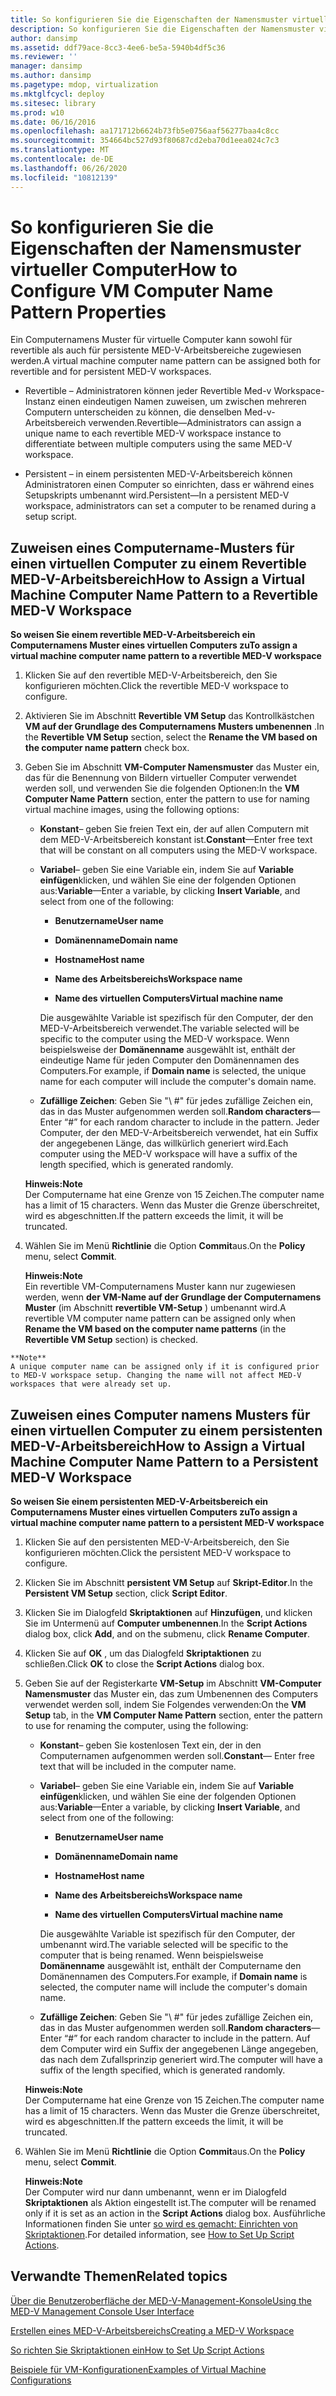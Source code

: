 ```yaml
---
title: So konfigurieren Sie die Eigenschaften der Namensmuster virtueller Computer
description: So konfigurieren Sie die Eigenschaften der Namensmuster virtueller Computer
author: dansimp
ms.assetid: ddf79ace-8cc3-4ee6-be5a-5940b4df5c36
ms.reviewer: ''
manager: dansimp
ms.author: dansimp
ms.pagetype: mdop, virtualization
ms.mktglfcycl: deploy
ms.sitesec: library
ms.prod: w10
ms.date: 06/16/2016
ms.openlocfilehash: aa171712b6624b73fb5e0756aaf56277baa4c8cc
ms.sourcegitcommit: 354664bc527d93f80687cd2eba70d1eea024c7c3
ms.translationtype: MT
ms.contentlocale: de-DE
ms.lasthandoff: 06/26/2020
ms.locfileid: "10812139"
---
```

# <span data-ttu-id="9d4a7-103">So konfigurieren Sie die Eigenschaften der Namensmuster virtueller Computer</span><span class="sxs-lookup"><span data-stu-id="9d4a7-103">How to Configure VM Computer Name Pattern Properties</span></span>


<span data-ttu-id="9d4a7-104">Ein Computernamens Muster für virtuelle Computer kann sowohl für revertible als auch für persistente MED-V-Arbeitsbereiche zugewiesen werden.</span><span class="sxs-lookup"><span data-stu-id="9d4a7-104">A virtual machine computer name pattern can be assigned both for revertible and for persistent MED-V workspaces.</span></span>

-   <span data-ttu-id="9d4a7-105">Revertible – Administratoren können jeder Revertible Med-v Workspace-Instanz einen eindeutigen Namen zuweisen, um zwischen mehreren Computern unterscheiden zu können, die denselben Med-v-Arbeitsbereich verwenden.</span><span class="sxs-lookup"><span data-stu-id="9d4a7-105">Revertible—Administrators can assign a unique name to each revertible MED-V workspace instance to differentiate between multiple computers using the same MED-V workspace.</span></span>

-   <span data-ttu-id="9d4a7-106">Persistent – in einem persistenten MED-V-Arbeitsbereich können Administratoren einen Computer so einrichten, dass er während eines Setupskripts umbenannt wird.</span><span class="sxs-lookup"><span data-stu-id="9d4a7-106">Persistent—In a persistent MED-V workspace, administrators can set a computer to be renamed during a setup script.</span></span>

## <span data-ttu-id="9d4a7-107">Zuweisen eines Computername-Musters für einen virtuellen Computer zu einem Revertible MED-V-Arbeitsbereich</span><span class="sxs-lookup"><span data-stu-id="9d4a7-107">How to Assign a Virtual Machine Computer Name Pattern to a Revertible MED-V Workspace</span></span>


**<span data-ttu-id="9d4a7-108">So weisen Sie einem revertible MED-V-Arbeitsbereich ein Computernamens Muster eines virtuellen Computers zu</span><span class="sxs-lookup"><span data-stu-id="9d4a7-108">To assign a virtual machine computer name pattern to a revertible MED-V workspace</span></span>**

1.  <span data-ttu-id="9d4a7-109">Klicken Sie auf den revertible MED-V-Arbeitsbereich, den Sie konfigurieren möchten.</span><span class="sxs-lookup"><span data-stu-id="9d4a7-109">Click the revertible MED-V workspace to configure.</span></span>

2.  <span data-ttu-id="9d4a7-110">Aktivieren Sie im Abschnitt **Revertible VM Setup** das Kontrollkästchen **VM auf der Grundlage des Computernamens Musters umbenennen** .</span><span class="sxs-lookup"><span data-stu-id="9d4a7-110">In the **Revertible VM Setup** section, select the **Rename the VM based on the computer name pattern** check box.</span></span>

3.  <span data-ttu-id="9d4a7-111">Geben Sie im Abschnitt **VM-Computer Namensmuster** das Muster ein, das für die Benennung von Bildern virtueller Computer verwendet werden soll, und verwenden Sie die folgenden Optionen:</span><span class="sxs-lookup"><span data-stu-id="9d4a7-111">In the **VM Computer Name Pattern** section, enter the pattern to use for naming virtual machine images, using the following options:</span></span>

    -   <span data-ttu-id="9d4a7-112">**Konstant**– geben Sie freien Text ein, der auf allen Computern mit dem MED-V-Arbeitsbereich konstant ist.</span><span class="sxs-lookup"><span data-stu-id="9d4a7-112">**Constant**—Enter free text that will be constant on all computers using the MED-V workspace.</span></span>

    -   <span data-ttu-id="9d4a7-113">**Variabel**– geben Sie eine Variable ein, indem Sie auf **Variable einfügen**klicken, und wählen Sie eine der folgenden Optionen aus:</span><span class="sxs-lookup"><span data-stu-id="9d4a7-113">**Variable**—Enter a variable, by clicking **Insert Variable**, and select from one of the following:</span></span>

        -   **<span data-ttu-id="9d4a7-114">Benutzername</span><span class="sxs-lookup"><span data-stu-id="9d4a7-114">User name</span></span>**

        -   **<span data-ttu-id="9d4a7-115">Domänenname</span><span class="sxs-lookup"><span data-stu-id="9d4a7-115">Domain name</span></span>**

        -   **<span data-ttu-id="9d4a7-116">Hostname</span><span class="sxs-lookup"><span data-stu-id="9d4a7-116">Host name</span></span>**

        -   **<span data-ttu-id="9d4a7-117">Name des Arbeitsbereichs</span><span class="sxs-lookup"><span data-stu-id="9d4a7-117">Workspace name</span></span>**

        -   **<span data-ttu-id="9d4a7-118">Name des virtuellen Computers</span><span class="sxs-lookup"><span data-stu-id="9d4a7-118">Virtual machine name</span></span>**

        <span data-ttu-id="9d4a7-119">Die ausgewählte Variable ist spezifisch für den Computer, der den MED-V-Arbeitsbereich verwendet.</span><span class="sxs-lookup"><span data-stu-id="9d4a7-119">The variable selected will be specific to the computer using the MED-V workspace.</span></span> <span data-ttu-id="9d4a7-120">Wenn beispielsweise der **Domänenname** ausgewählt ist, enthält der eindeutige Name für jeden Computer den Domänennamen des Computers.</span><span class="sxs-lookup"><span data-stu-id="9d4a7-120">For example, if **Domain name** is selected, the unique name for each computer will include the computer's domain name.</span></span>

    -   <span data-ttu-id="9d4a7-121">**Zufällige Zeichen**: Geben Sie "\ #" für jedes zufällige Zeichen ein, das in das Muster aufgenommen werden soll.</span><span class="sxs-lookup"><span data-stu-id="9d4a7-121">**Random characters**—Enter “\#” for each random character to include in the pattern.</span></span> <span data-ttu-id="9d4a7-122">Jeder Computer, der den MED-V-Arbeitsbereich verwendet, hat ein Suffix der angegebenen Länge, das willkürlich generiert wird.</span><span class="sxs-lookup"><span data-stu-id="9d4a7-122">Each computer using the MED-V workspace will have a suffix of the length specified, which is generated randomly.</span></span>

    **<span data-ttu-id="9d4a7-123">Hinweis:</span><span class="sxs-lookup"><span data-stu-id="9d4a7-123">Note</span></span>**  
    <span data-ttu-id="9d4a7-124">Der Computername hat eine Grenze von 15 Zeichen.</span><span class="sxs-lookup"><span data-stu-id="9d4a7-124">The computer name has a limit of 15 characters.</span></span> <span data-ttu-id="9d4a7-125">Wenn das Muster die Grenze überschreitet, wird es abgeschnitten.</span><span class="sxs-lookup"><span data-stu-id="9d4a7-125">If the pattern exceeds the limit, it will be truncated.</span></span>



4.  <span data-ttu-id="9d4a7-126">Wählen Sie im Menü **Richtlinie** die Option **Commit**aus.</span><span class="sxs-lookup"><span data-stu-id="9d4a7-126">On the **Policy** menu, select **Commit**.</span></span>

    **<span data-ttu-id="9d4a7-127">Hinweis:</span><span class="sxs-lookup"><span data-stu-id="9d4a7-127">Note</span></span>**  
    <span data-ttu-id="9d4a7-128">Ein revertible VM-Computernamens Muster kann nur zugewiesen werden, wenn **der VM-Name auf der Grundlage der Computernamens Muster** (im Abschnitt **revertible VM-Setup** ) umbenannt wird.</span><span class="sxs-lookup"><span data-stu-id="9d4a7-128">A revertible VM computer name pattern can be assigned only when **Rename the VM based on the computer name patterns** (in the **Revertible VM Setup** section) is checked.</span></span>



~~~
**Note**  
A unique computer name can be assigned only if it is configured prior to MED-V workspace setup. Changing the name will not affect MED-V workspaces that were already set up.
~~~



## <span data-ttu-id="9d4a7-129">Zuweisen eines Computer namens Musters für einen virtuellen Computer zu einem persistenten MED-V-Arbeitsbereich</span><span class="sxs-lookup"><span data-stu-id="9d4a7-129">How to Assign a Virtual Machine Computer Name Pattern to a Persistent MED-V Workspace</span></span>


**<span data-ttu-id="9d4a7-130">So weisen Sie einem persistenten MED-V-Arbeitsbereich ein Computernamens Muster eines virtuellen Computers zu</span><span class="sxs-lookup"><span data-stu-id="9d4a7-130">To assign a virtual machine computer name pattern to a persistent MED-V workspace</span></span>**

1.  <span data-ttu-id="9d4a7-131">Klicken Sie auf den persistenten MED-V-Arbeitsbereich, den Sie konfigurieren möchten.</span><span class="sxs-lookup"><span data-stu-id="9d4a7-131">Click the persistent MED-V workspace to configure.</span></span>

2.  <span data-ttu-id="9d4a7-132">Klicken Sie im Abschnitt **persistent VM Setup** auf **Skript-Editor**.</span><span class="sxs-lookup"><span data-stu-id="9d4a7-132">In the **Persistent VM Setup** section, click **Script Editor**.</span></span>

3.  <span data-ttu-id="9d4a7-133">Klicken Sie im Dialogfeld **Skriptaktionen** auf **Hinzufügen**, und klicken Sie im Untermenü auf **Computer umbenennen**.</span><span class="sxs-lookup"><span data-stu-id="9d4a7-133">In the **Script Actions** dialog box, click **Add**, and on the submenu, click **Rename Computer**.</span></span>

4.  <span data-ttu-id="9d4a7-134">Klicken Sie auf **OK** , um das Dialogfeld **Skriptaktionen** zu schließen.</span><span class="sxs-lookup"><span data-stu-id="9d4a7-134">Click **OK** to close the **Script Actions** dialog box.</span></span>

5.  <span data-ttu-id="9d4a7-135">Geben Sie auf der Registerkarte **VM-Setup** im Abschnitt **VM-Computer Namensmuster** das Muster ein, das zum Umbenennen des Computers verwendet werden soll, indem Sie Folgendes verwenden:</span><span class="sxs-lookup"><span data-stu-id="9d4a7-135">On the **VM Setup** tab, in the **VM Computer Name Pattern** section, enter the pattern to use for renaming the computer, using the following:</span></span>

    -   <span data-ttu-id="9d4a7-136">**Konstant**– geben Sie kostenlosen Text ein, der in den Computernamen aufgenommen werden soll.</span><span class="sxs-lookup"><span data-stu-id="9d4a7-136">**Constant**— Enter free text that will be included in the computer name.</span></span>

    -   <span data-ttu-id="9d4a7-137">**Variabel**– geben Sie eine Variable ein, indem Sie auf **Variable einfügen**klicken, und wählen Sie eine der folgenden Optionen aus:</span><span class="sxs-lookup"><span data-stu-id="9d4a7-137">**Variable**—Enter a variable, by clicking **Insert Variable**, and select from one of the following:</span></span>

        -   **<span data-ttu-id="9d4a7-138">Benutzername</span><span class="sxs-lookup"><span data-stu-id="9d4a7-138">User name</span></span>**

        -   **<span data-ttu-id="9d4a7-139">Domänenname</span><span class="sxs-lookup"><span data-stu-id="9d4a7-139">Domain name</span></span>**

        -   **<span data-ttu-id="9d4a7-140">Hostname</span><span class="sxs-lookup"><span data-stu-id="9d4a7-140">Host name</span></span>**

        -   **<span data-ttu-id="9d4a7-141">Name des Arbeitsbereichs</span><span class="sxs-lookup"><span data-stu-id="9d4a7-141">Workspace name</span></span>**

        -   **<span data-ttu-id="9d4a7-142">Name des virtuellen Computers</span><span class="sxs-lookup"><span data-stu-id="9d4a7-142">Virtual machine name</span></span>**

        <span data-ttu-id="9d4a7-143">Die ausgewählte Variable ist spezifisch für den Computer, der umbenannt wird.</span><span class="sxs-lookup"><span data-stu-id="9d4a7-143">The variable selected will be specific to the computer that is being renamed.</span></span> <span data-ttu-id="9d4a7-144">Wenn beispielsweise **Domänenname** ausgewählt ist, enthält der Computername den Domänennamen des Computers.</span><span class="sxs-lookup"><span data-stu-id="9d4a7-144">For example, if **Domain name** is selected, the computer name will include the computer's domain name.</span></span>

    -   <span data-ttu-id="9d4a7-145">**Zufällige Zeichen**: Geben Sie "\ #" für jedes zufällige Zeichen ein, das in das Muster aufgenommen werden soll.</span><span class="sxs-lookup"><span data-stu-id="9d4a7-145">**Random characters**— Enter “\#” for each random character to include in the pattern.</span></span> <span data-ttu-id="9d4a7-146">Auf dem Computer wird ein Suffix der angegebenen Länge angegeben, das nach dem Zufallsprinzip generiert wird.</span><span class="sxs-lookup"><span data-stu-id="9d4a7-146">The computer will have a suffix of the length specified, which is generated randomly.</span></span>

    **<span data-ttu-id="9d4a7-147">Hinweis:</span><span class="sxs-lookup"><span data-stu-id="9d4a7-147">Note</span></span>**  
    <span data-ttu-id="9d4a7-148">Der Computername hat eine Grenze von 15 Zeichen.</span><span class="sxs-lookup"><span data-stu-id="9d4a7-148">The computer name has a limit of 15 characters.</span></span> <span data-ttu-id="9d4a7-149">Wenn das Muster die Grenze überschreitet, wird es abgeschnitten.</span><span class="sxs-lookup"><span data-stu-id="9d4a7-149">If the pattern exceeds the limit, it will be truncated.</span></span>



6.  <span data-ttu-id="9d4a7-150">Wählen Sie im Menü **Richtlinie** die Option **Commit**aus.</span><span class="sxs-lookup"><span data-stu-id="9d4a7-150">On the **Policy** menu, select **Commit**.</span></span>

    **<span data-ttu-id="9d4a7-151">Hinweis:</span><span class="sxs-lookup"><span data-stu-id="9d4a7-151">Note</span></span>**  
    <span data-ttu-id="9d4a7-152">Der Computer wird nur dann umbenannt, wenn er im Dialogfeld **Skriptaktionen** als Aktion eingestellt ist.</span><span class="sxs-lookup"><span data-stu-id="9d4a7-152">The computer will be renamed only if it is set as an action in the **Script Actions** dialog box.</span></span> <span data-ttu-id="9d4a7-153">Ausführliche Informationen finden Sie unter [so wird es gemacht: Einrichten von Skriptaktionen](how-to-set-up-script-actions.md).</span><span class="sxs-lookup"><span data-stu-id="9d4a7-153">For detailed information, see [How to Set Up Script Actions](how-to-set-up-script-actions.md).</span></span>



## <span data-ttu-id="9d4a7-154">Verwandte Themen</span><span class="sxs-lookup"><span data-stu-id="9d4a7-154">Related topics</span></span>


[<span data-ttu-id="9d4a7-155">Über die Benutzeroberfläche der MED-V-Management-Konsole</span><span class="sxs-lookup"><span data-stu-id="9d4a7-155">Using the MED-V Management Console User Interface</span></span>](using-the-med-v-management-console-user-interface.md)

[<span data-ttu-id="9d4a7-156">Erstellen eines MED-V-Arbeitsbereichs</span><span class="sxs-lookup"><span data-stu-id="9d4a7-156">Creating a MED-V Workspace</span></span>](creating-a-med-v-workspacemedv-10-sp1.md)

[<span data-ttu-id="9d4a7-157">So richten Sie Skriptaktionen ein</span><span class="sxs-lookup"><span data-stu-id="9d4a7-157">How to Set Up Script Actions</span></span>](how-to-set-up-script-actions.md)

[<span data-ttu-id="9d4a7-158">Beispiele für VM-Konfigurationen</span><span class="sxs-lookup"><span data-stu-id="9d4a7-158">Examples of Virtual Machine Configurations</span></span>](examples-of-virtual-machine-configurationsv2.md)









